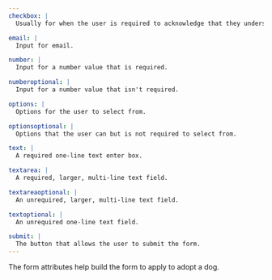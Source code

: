 ```yaml
---
checkbox: |
  Usually for when the user is required to acknowledge that they understand a statement.

email: |
  Input for email.

number: |
  Input for a number value that is required.

numberoptional: |
  Input for a number value that isn't required.

options: |
  Options for the user to select from.

optionsoptional: |
  Options that the user can but is not required to select from.

text: |
  A required one-line text enter box.

textarea: |
  A required, larger, multi-line text field.

textareaoptional: |
  An unrequired, larger, multi-line text field.

textoptional: |
  An unrequired one-line text field.

submit: |
  The button that allows the user to submit the form.
---
```


The form attributes help build the form to apply to adopt a dog.
